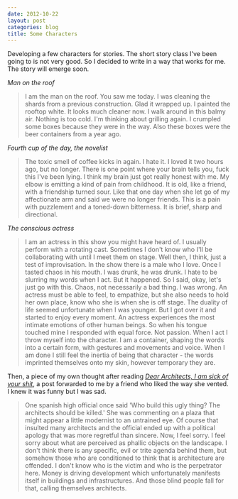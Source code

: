 ```yaml
---
date: 2012-10-22
layout: post
categories: blog
title: Some Characters
---
```

Developing a few characters for stories. The short story class I've been going to is not very good. So I decided to write in a way that works for me. The story will emerge soon.

_Man on the roof_

> I am the man on the roof. You saw me today. I was cleaning the shards from a previous construction. Glad it wrapped up. I painted the rooftop white. It looks much cleaner now. I walk around in this balmy air. Nothing is too cold. I'm thinking about grilling again. I crumpled some boxes because they were in the way. Also these boxes were the beer containers from a year ago.

_Fourth cup of the day, the novelist_

> The toxic smell of coffee kicks in again. I hate it. I loved it two hours ago, but no longer. There is one point where your brain tells you, fuck this I've been lying. I think my brain just got really honest with me. My elbow is emitting a kind of pain from childhood. It is old, like a friend, with a friendship turned sour. Like that one day when she let go of my affectionate arm and said we were no longer friends. This is a pain with puzzlement and a toned-down bitterness. It is brief, sharp and directional.

_The conscious actress_

> I am an actress in this show you might have heard of. I usually perform with a rotating cast.  Sometimes I don't know who I'll be collaborating with until I meet them on stage. Well then, I think, just a test of improvisation. In the show there is a male who I love. Once I tasted chaos in his mouth. I was drunk, he was drunk. I hate to be slurring my words when I act. But it happened. So I said, okay, let's just go with this. Chaos, not necessarily a bad thing. I was wrong. An actress must be able to feel, to empathize, but she also needs to hold her own place, know who she is when she is off stage. The duality of life seemed unfortunate when I was younger. But I got over it and started to enjoy every moment. An actress experiences the most intimate emotions of other human beings. So when his tongue touched mine I responded with equal force. Not passion. When I act I throw myself into the character. I am a container, shaping the words into a certain form, with gestures and movements and voice. When I am done I still feel the inertia of being that character - the words imprinted themselves onto my skin, however temporary they are.

Then, a piece of my own thought after reading [_Dear Architects, I am sick of your shit_](http://rasmusbroennum.files.wordpress.com/2007/07/deararchitects.pdf), a post forwarded to me by a friend who liked the way she vented. I knew it was funny but I was sad.

> One spanish high official once said 'Who build this ugly thing? The architects should be killed.' She was commenting on a plaza that might appear a little modernist to an untrained eye. Of course that insulted many architects and the official ended up with a political apology that was more regretful than sincere. Now, I feel sorry. I feel sorry about what are perceived as phallic objects on the landscape.  I don't think there is any specific, evil or trite agenda behind them, but somehow those who are conditioned to think that is architecture are offended. I don't know who is the victim and who is the perpetrator here. Money is driving development which unfortunately manifests itself in buildings and infrastructures. And those blind people fall for that, calling themselves architects.
